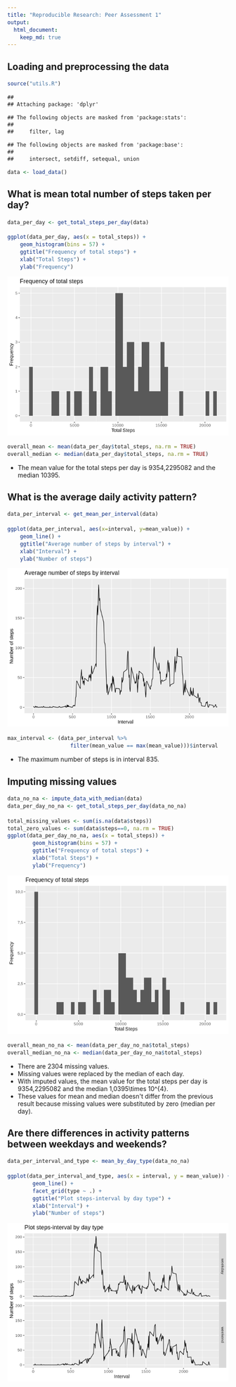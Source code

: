 ```yaml
---
title: "Reproducible Research: Peer Assessment 1"
output: 
  html_document:
    keep_md: true
---
```



## Loading and preprocessing the data

```r
source("utils.R")
```

```
## 
## Attaching package: 'dplyr'
```

```
## The following objects are masked from 'package:stats':
## 
##     filter, lag
```

```
## The following objects are masked from 'package:base':
## 
##     intersect, setdiff, setequal, union
```

```r
data <- load_data()
```


## What is mean total number of steps taken per day?

```r
data_per_day <- get_total_steps_per_day(data)

ggplot(data_per_day, aes(x = total_steps)) +
    geom_histogram(bins = 57) +
    ggtitle("Frequency of total steps") +
    xlab("Total Steps") +
    ylab("Frequency")
```

![](PA1_template_files/figure-html/unnamed-chunk-2-1.png)<!-- -->

```r
overall_mean <- mean(data_per_day$total_steps, na.rm = TRUE)
overall_median <- median(data_per_day$total_steps, na.rm = TRUE)
```

- The mean value for the total steps per day is 9354,2295082 and the median 10395.


## What is the average daily activity pattern?

```r
data_per_interval <- get_mean_per_interval(data)

ggplot(data_per_interval, aes(x=interval, y=mean_value)) +
    geom_line() +
    ggtitle("Average number of steps by interval") +
    xlab("Interval") +
    ylab("Number of steps")
```

![](PA1_template_files/figure-html/unnamed-chunk-3-1.png)<!-- -->

```r
max_interval <- (data_per_interval %>%
                    filter(mean_value == max(mean_value)))$interval
```

- The maximum number of steps is in interval 835.


## Imputing missing values

```r
data_no_na <- impute_data_with_median(data)
data_per_day_no_na <- get_total_steps_per_day(data_no_na)

total_missing_values <- sum(is.na(data$steps))
total_zero_values <- sum(data$steps==0, na.rm = TRUE)
ggplot(data_per_day_no_na, aes(x = total_steps)) +
        geom_histogram(bins = 57) +
        ggtitle("Frequency of total steps") +
        xlab("Total Steps") +
        ylab("Frequency")
```

![](PA1_template_files/figure-html/unnamed-chunk-4-1.png)<!-- -->

```r
overall_mean_no_na <- mean(data_per_day_no_na$total_steps)
overall_median_no_na <- median(data_per_day_no_na$total_steps)
```

- There are 2304 missing values.
- Missing values were replaced by the median of each day.
- With imputed values, the mean value for the total steps per day is 9354,2295082 and the median 1,0395\times 10^{4}.
- These values for mean and median doesn't differ from the previous result because missing values were substituted by zero (median per day).


## Are there differences in activity patterns between weekdays and weekends?

```r
data_per_interval_and_type <- mean_by_day_type(data_no_na)

ggplot(data_per_interval_and_type, aes(x = interval, y = mean_value)) +
        geom_line() +
        facet_grid(type ~ .) +
        ggtitle("Plot steps-interval by day type") +
        xlab("Interval") +
        ylab("Number of steps")
```

![](PA1_template_files/figure-html/unnamed-chunk-5-1.png)<!-- -->
